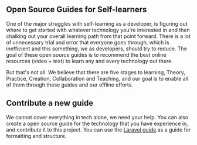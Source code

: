 ## Open Source Guides for Self-learners

One of the major struggles with self-learning as a developer, is figuring out where to get started with whatever technology you're interested in and then chalking out your overall learning path from that point forward. There is a lot of unnecessary trial and error that everyone goes through, which is inefficient and this something, we as developers, should try to reduce. The goal of these open source guides is to recommend the best online resources (video + text) to learn any and every technology out there. 

But that's not all. We believe that there are five stages to learning, Theory, Practice, Creation, Collaboration and Teaching, and our goal is to enable all of them through these guides and our offline efforts.

## Contribute a new guide
We cannot cover everything in tech alone, we need your help. You can also create a open source guide for the technology that you have experience in, and contribute it to this project. You can use the [Laravel guide](https://github.com/coderplex/learn/blob/master/web-dev/Backend/Learn-Laravel.md) as a guide for formatting and structure. 
